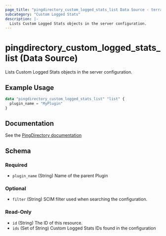 ```yaml
---
page_title: "pingdirectory_custom_logged_stats_list Data Source - terraform-provider-pingdirectory"
subcategory: "Custom Logged Stats"
description: |-
  Lists Custom Logged Stats objects in the server configuration.
---
```


# pingdirectory_custom_logged_stats_list (Data Source)

Lists Custom Logged Stats objects in the server configuration.

## Example Usage

```terraform
data "pingdirectory_custom_logged_stats_list" "list" {
  plugin_name = "MyPlugin"
}
```

## Documentation
See the [PingDirectory documentation](https://docs.pingidentity.com/r/en-us/pingdirectory-93/pd_ds_config_custom_logged_stat_dsconfig_int)

<!-- schema generated by tfplugindocs -->
## Schema

### Required

- `plugin_name` (String) Name of the parent Plugin

### Optional

- `filter` (String) SCIM filter used when searching the configuration.

### Read-Only

- `id` (String) The ID of this resource.
- `ids` (Set of String) Custom Logged Stats IDs found in the configuration

